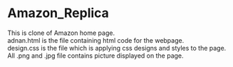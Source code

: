 # Amazon_Replica
This is clone of Amazon home page.
<br>adnan.html is the file containing html code for the webpage.
<br>design.css is the file which is applying css designs and styles to the page.
<br>All .png and .jpg file contains picture displayed on the page.
